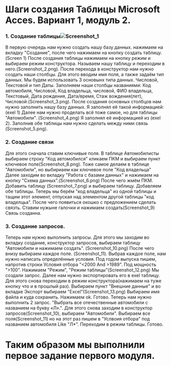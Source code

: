 # **Шаги создания Таблицы Microsoft Acces. Вариант 1, модуль 2.**
### 1. Создание таблицы![Screenshot_1](https://github.com/user-attachments/assets/ae577d5c-b0e8-47d0-baf1-3b9eb83cba06)

В первую очередь нам нужно создать нашу базу данных. нажимаем на вкладку "Создание", после чего нажимаем на кнопку создать таблицу.(Screen 1)
После создания таблицы нажимаем на кнопку режим и выбираем режим конструктора. Называем нашу таблицу и переходим в него.(Screenshot_2.png).
После перехода в конструктор нам нужно создать наши столбцы. Для этого вводим имя поля, а также задаём тип данных. Мы будем использовать 3 основынх типа данных. Числовой, Текстовой и тип Даты. Заполняем наши столбцы названиями:
Код автомобиля, Числовой, Код владельца, числовой, ФИО владельца, Текстовый, Дата рождения, Дата/время, Стаж вождения(лет), Числовой.(Screenshot_3.png).
После создания основных столбцов нам нужно заполнить нашу базу данных. Я заполнял её такой информацией: (exel 1)
Далее нам нужно проделать всё тоже самое, но для таблицы "Автомобили". (Screenshot_4.png)
Я заполнял её информацией из (exel 2). Заполнив обе таблицы нам нужно сделать между ними связь (Screenshot_5.png).

### 2. Создание связи

Для этого сначала ставим ключивые поля. В таблице Автомобилисты выбираем строку "Код автомобился" кликаем ПКМ и выбираем пункт ключевое поле(Screenshot_8.png). Тоже самое делаем в таблице "Автомобили", но выбириаем как ключевое поле "Код владельца"
 Далее заходим во вкладку "Работа с базами данных" и нажимаем на кнопку "Схема данных".(Screenshot_6.png)
После чего жмём ПКМ. Добавить таблицу (Screenshot_7.png) и выбираем таблицу. Добавляем обе таблицы.
Теперь мы берём "код владельца" из одной таблицы и тащим этот элемент, отпуская над элементом другой таблицы "код владелцьа". После чего появиться окошко с предложением сделать связть. Ставим нужыне галочки  и нажимаем создать(Screenshot_9) Связь созданна.

### 3. Создание запросов.

Теперь нам нужно выполнить запросы. Для этого мы заходим во вкладку создание, конструктор запросов, выбираем таблицу "Автомобили и нажимаем создать". (Screenshot_10.png)
После чего внизу выбираем каждое поле. (Screenshot_11). Выбрав каждое поле, нам нужно написать определённые условия. Под годом выпуска пишем, напротив строки Условия отбора "<2000 And >1989". Под мощность ">100". Нажимаем "Режим", "Режим таблицы"(Screenshot_12.png)
Мы создали запрос. Далее нам нужно экспортировать его в exel таблицу. Для этого снова переходим в режим конструктора(нажимаем на туже кнопку что и в прошлый раз). Выбираем пункт "Внешние данные" и во вкладке Экспорт выбираем "Excel"(Screenshot_13.png)
Выбираем имя файла и куда сохранить. Нажимаем ok. Готово.
Теперь нам нужно выполнить 2 запрос. "Выбрать все отечественные автомобили с названием на букву «Л».".
Для этого снова заходим в конструктор запросов(Screenshot_10), выбираем "Автомобили". Выбираем все поля(Screenshot_11) но на этот раз пишем в "Услвоия отбора" под названием автомобиля Like "Л*". Переходим в режим таблицы. Готово.

# Таким образом мы выполнили первое задание первого модуля.


